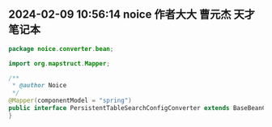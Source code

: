 ## 2024-02-09 10:56:14 noice 作者大大 曹元杰 天才 笔记本

```java
package noice.converter.bean;

import org.mapstruct.Mapper;

/**
 * @author Noice
 */
@Mapper(componentModel = "spring")
public interface PersistentTableSearchConfigConverter extends BaseBeanConverter<PersistentTableSearchConfigPo, PersistentTableSearchConfigDto, PersistentTableSearchConfigVo> {
}
```
